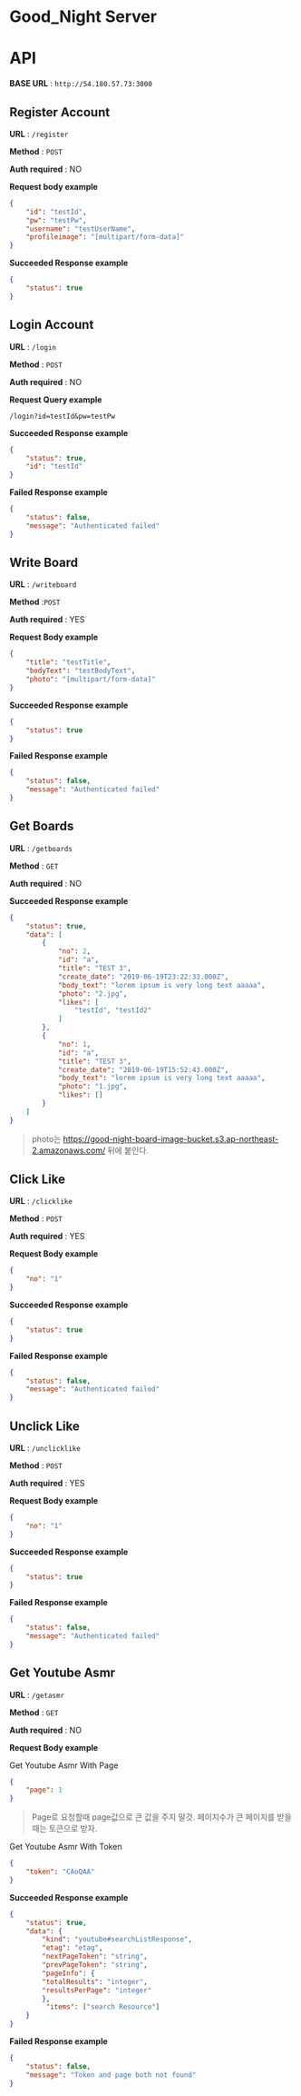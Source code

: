 # Good_Night Server  


# API  

**BASE URL** : `http://54.180.57.73:3000`

## Register Account 

**URL** : `/register` 

**Method** : `POST` 

**Auth required** : NO 

**Request body example** 

```json
{
    "id": "testId",
    "pw": "testPw",
    "username": "testUserName",
    "profileimage": "[multipart/form-data]"
}
``` 

**Succeeded Response example** 

```json
{
    "status": true
}
``` 

## Login Account 

**URL** : `/login` 

**Method** : `POST` 

**Auth required** : NO 

**Request Query example** 

```
/login?id=testId&pw=testPw
``` 

**Succeeded Response example** 

```json
{
    "status": true,
    "id": "testId"
}
``` 

**Failed Response example** 

```json
{
    "status": false,
    "message": "Authenticated failed"
}
``` 

## Write Board 

**URL** : `/writeboard` 

**Method**  :`POST` 

**Auth required** : YES 

**Request Body example** 

```json
{
    "title": "testTitle",
    "bodyText": "testBodyText",
    "photo": "[multipart/form-data]"
}
``` 

**Succeeded Response example** 

```json
{
    "status": true
}
``` 

**Failed Response example** 

```json
{
    "status": false,
    "message": "Authenticated failed"
}
``` 

## Get Boards 

**URL** : `/getboards` 

**Method** : `GET` 

**Auth required** : NO 

**Succeeded Response example** 

```json
{
    "status": true,
    "data": [
        {
            "no": 2,
            "id": "a",
            "title": "TEST 3",
            "create_date": "2019-06-19T23:22:33.000Z",
            "body_text": "lorem ipsum is very long text aaaaa",
            "photo": "2.jpg",
            "likes": [
                "testId", "testId2"
            ]
        },
        {
            "no": 1,
            "id": "a",
            "title": "TEST 3",
            "create_date": "2019-06-19T15:52:43.000Z",
            "body_text": "lorem ipsum is very long text aaaaa",
            "photo": "1.jpg",
            "likes": []
        }
    ]
}
``` 

> photo는 https://good-night-board-image-bucket.s3.ap-northeast-2.amazonaws.com/ 뒤에 붙인다. 

## Click Like 

**URL** : `/clicklike` 

**Method** : `POST` 

**Auth required** : YES 

**Request Body example** 

```json
{
    "no": "1"
}
``` 

**Succeeded Response example** 

```json
{
    "status": true
}
``` 

**Failed Response example** 

```json
{
    "status": false,
    "message": "Authenticated failed"
}
``` 

## Unclick Like 

**URL** : `/unclicklike` 

**Method** : `POST` 

**Auth required** : YES 

**Request Body example** 

```json
{
    "no": "1"
}
``` 

**Succeeded Response example** 

```json
{
    "status": true
}
``` 

**Failed Response example** 

```json
{
    "status": false,
    "message": "Authenticated failed"
}
``` 

## Get Youtube Asmr 

**URL** : `/getasmr` 

**Method** : `GET` 

**Auth required** : NO 

**Request Body example** 

Get Youtube Asmr With Page

```json
{
    "page": 1
}
``` 

> Page로 요청할때 page값으로 큰 값을 주지 말것. 페이지수가 큰 페이지를 받을때는 토큰으로 받자.

Get Youtube Asmr With Token 

```json
{
    "token": "CAoQAA"
}
``` 

**Succeeded Response example** 

```json
{
    "status": true,
    "data": {
        "kind": "youtube#searchListResponse",
        "etag": "etag",
        "nextPageToken": "string",
        "prevPageToken": "string",
        "pageInfo": {
        "totalResults": "integer",
        "resultsPerPage": "integer"
        },
         "items": ["search Resource"]
    }
}
``` 

**Failed Response example** 

```json
{
    "status": false,
    "message": "Token and page both not found"
}
``` 